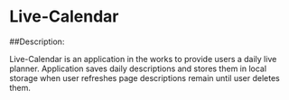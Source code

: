 # Live-Calendar

##Description:

Live-Calendar is an application in the works to provide users a daily live planner.
Application saves daily descriptions and stores them in local storage when user refreshes page descriptions remain until user deletes them. 

